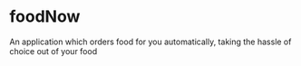 foodNow
=======

An application which orders food for you automatically, taking the hassle of choice out of your food
